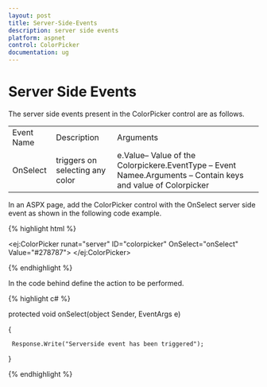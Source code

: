 ```yaml
---
layout: post
title: Server-Side-Events
description: server side events
platform: aspnet
control: ColorPicker
documentation: ug
---
```


# Server Side Events

The server side events present in the ColorPicker control are as follows.


<table>
<tr>
<td>
Event Name</td><td>
Description</td><td>
Arguments</td></tr>
<tr>
<td>
OnSelect</td><td>
triggers on selecting any color</td><td>
e.Value– Value of the Colorpickere.EventType – Event Namee.Arguments – Contain keys and value of Colorpicker</td></tr>
</table>



In an ASPX page, add the ColorPicker control with the OnSelect server side event as shown in the following code example.



{% highlight html %}

<ej:ColorPicker runat="server" ID="colorpicker" OnSelect="onSelect" Value="#278787"> </ej:ColorPicker>



{% endhighlight %}



In the code behind define the action to be performed.



{% highlight c# %}

protected void onSelect(object Sender, EventArgs e)

{

     Response.Write("Serverside event has been triggered");

}



{% endhighlight %}



